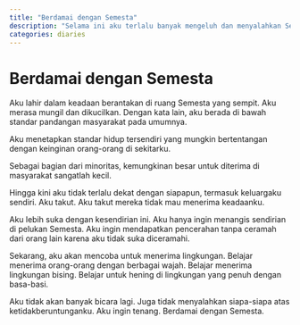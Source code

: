```yaml
---
title: "Berdamai dengan Semesta"
description: "Selama ini aku terlalu banyak mengeluh dan menyalahkan Semesta atas kemalangan yang menimpa aku. Kini aku sadar bahwa kalau aku bisa berdamai dengan-Nya, aku bisa tenteram."
categories: diaries
---
```

# Berdamai dengan Semesta 

Aku lahir dalam keadaan berantakan di ruang Semesta yang sempit. Aku merasa mungil dan dikucilkan. Dengan kata lain, aku berada di bawah standar pandangan masyarakat pada umumnya. 

Aku menetapkan standar hidup tersendiri yang mungkin bertentangan dengan keinginan orang-orang di sekitarku. 

Sebagai bagian dari minoritas, kemungkinan besar untuk diterima di masyarakat sangatlah kecil. 

Hingga kini aku tidak terlalu dekat dengan siapapun, termasuk keluargaku sendiri. Aku takut. Aku takut mereka tidak mau menerima keadaanku. 

Aku lebih suka dengan kesendirian ini. Aku hanya ingin menangis sendirian di pelukan Semesta. Aku ingin mendapatkan pencerahan tanpa ceramah dari orang lain karena aku tidak suka diceramahi. 

Sekarang, aku akan mencoba untuk menerima lingkungan. Belajar menerima orang-orang dengan berbagai wajah. Belajar menerima lingkungan bising. Belajar untuk hening di lingkungan yang penuh dengan basa-basi. 

Aku tidak akan banyak bicara lagi. Juga tidak menyalahkan siapa-siapa atas ketidakberuntunganku. Aku ingin tenang. Berdamai dengan Semesta. 